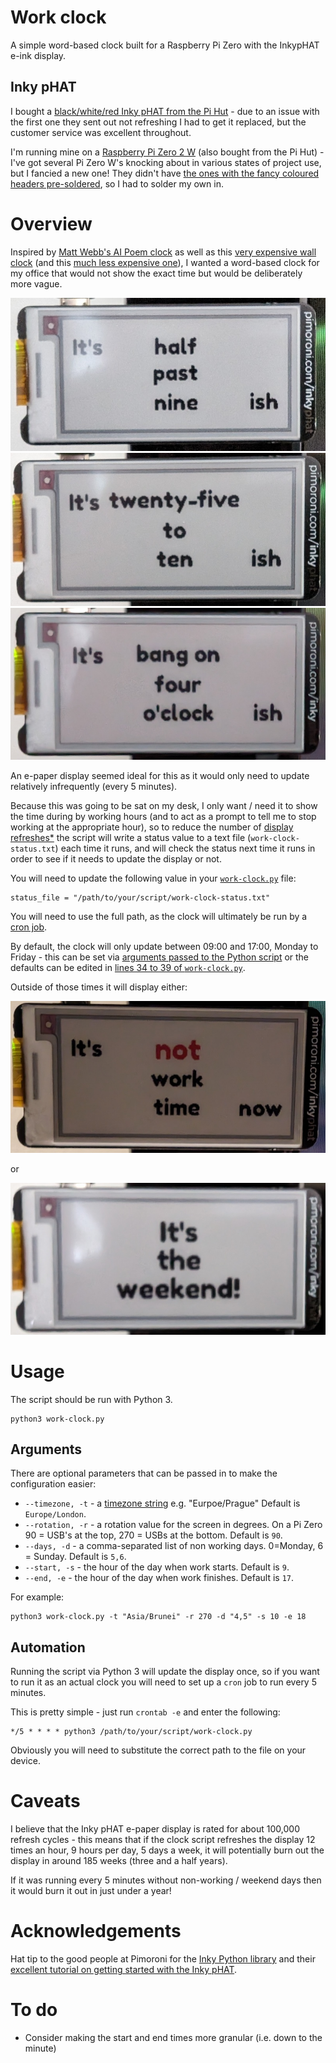 # Work clock

A simple word-based clock built for a Raspberry Pi Zero with the InkypHAT e-ink display.

## Inky pHAT

I bought a [black/white/red Inky pHAT from the Pi Hut](https://thepihut.com/products/inky-phat) - due to an issue with the first one they sent out not refreshing I had to get it replaced, but the customer service was excellent throughout.

I'm running mine on a [Raspberry Pi Zero 2 W](https://thepihut.com/products/raspberry-pi-zero-2) (also bought from the Pi Hut) - I've got several Pi Zero W's knocking about in various states of project use, but I fancied a new one! They didn't have [the ones with the fancy coloured headers pre-soldered](https://thepihut.com/products/raspberry-pi-zero-2?variant=41181426942147), so I had to solder my own in.

# Overview

Inspired by [Matt Webb's AI Poem clock](https://www.kickstarter.com/projects/genmon/poem-1-the-ai-poetry-clock) as well as this [very expensive wall clock](https://www.jurawatches.co.uk/products/qlocktwo-classic-creators-edition-rust-wall-clock-45cm-fcenrt) (and this [much less expensive one](https://amzn.to/3SPwldn)), I wanted a word-based clock for my office that would not show the exact time but would be deliberately more vague.

![It's half past nine](/images/half-past.jpg)
![It's twenty-five to ten](/images/25-to.jpg)
![Bang on 4 o'clock](/images/on-the-hour.jpg)

An e-paper display seemed ideal for this as it would only need to update relatively infrequently (every 5 minutes).

Because this was going to be sat on my desk, I only want / need it to show the time during by working hours (and to act as a prompt to tell me to stop working at the appropriate hour), so to reduce the number of [display refreshes*](#caveats) the script will write a status value to a text file (`work-clock-status.txt`) each time it runs, and will check the status next time it runs in order to see if it needs to update the display or not.

You will need to update the following value in your [`work-clock.py`](work-clock.py#L42) file:

```
status_file = "/path/to/your/script/work-clock-status.txt"
```

You will need to use the full path, as the clock will ultimately be run by a [cron job](#automation).

By default, the clock will only update between 09:00 and 17:00, Monday to Friday - this can be set via [arguments passed to the Python script](#arguments) or the defaults can be edited in [lines 34 to 39 of `work-clock.py`](work-clock.py#L34-L39).

Outside of those times it will display either:

![It's not work time now](/images/not-work-time.jpg)

or

![It's the weekend!](/images/weekend.jpg)


# Usage

The script should be run with Python 3.

```
python3 work-clock.py
```

## Arguments

There are optional parameters that can be passed in to make the configuration easier:

* `--timezone, -t` - a [timezone string](https://en.wikipedia.org/wiki/List_of_tz_database_time_zones) e.g. "Eurpoe/Prague" Default is `Europe/London`.
* `--rotation, -r` - a rotation value for the screen in degrees. On a Pi Zero 90 = USB's at the top, 270 = USBs at the bottom. Default is `90`.
* `--days, -d` - a comma-separated list of non working days. 0=Monday, 6 = Sunday. Default is `5,6`.
* `--start, -s` - the hour of the day when work starts. Default is `9`.
* `--end, -e` - the hour of the day when work finishes. Default is `17`.

For example:

```
python3 work-clock.py -t "Asia/Brunei" -r 270 -d "4,5" -s 10 -e 18
```

## Automation

Running the script via Python 3 will update the display once, so if you want to run it as an actual clock you will need to set up a `cron` job to run every 5 minutes.

This is pretty simple - just run `crontab -e` and enter the following:

```
*/5 * * * * python3 /path/to/your/script/work-clock.py
```

Obviously you will need to substitute the correct path to the file on your device.

# Caveats

I believe that the Inky pHAT e-paper display is rated for about 100,000 refresh cycles - this means that if the clock script refreshes the display 12 times an hour, 9 hours per day, 5 days a week, it will potentially burn out the display in around 185 weeks (three and a half years).

If it was running every 5 minutes without non-working / weekend days then it would burn it out in just under a year!

# Acknowledgements

Hat tip to the good people at Pimoroni for the [Inky Python library](https://github.com/pimoroni/inky) and their [excellent tutorial on getting started with the Inky pHAT](https://learn.pimoroni.com/article/getting-started-with-inky-phat).

# To do

* Consider making the start and end times more granular (i.e. down to the minute)